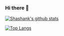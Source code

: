 ### Hi there 👋

<!--
**Shshankm597/Shshankm597** is a ✨ _special_ ✨ repository because its `README.md` (this file) appears on your GitHub profile.

Here are some ideas to get you started:

- 🔭 I’m currently working on ...
- 🌱 I’m currently learning ...
- 👯 I’m looking to collaborate on ...
- 🤔 I’m looking for help with ...
- 💬 Ask me about ...
- 📫 How to reach me: ...
- 😄 Pronouns: ...
- ⚡ Fun fact: ...
-->

[![Shashank's github stats](https://github-readme-stats.vercel.app/api?username=shshankm597&theme=#00203FFF-#ADEFD1FF)](https://github.com/shshankm597/github-readme-stats)

 

[![Top Langs](https://github-readme-stats.vercel.app/api/top-langs/?username=shshankm597&theme=#00203FFF-#ADEFD1FF)](https://github.com/shshankm597/github-readme-stats)
